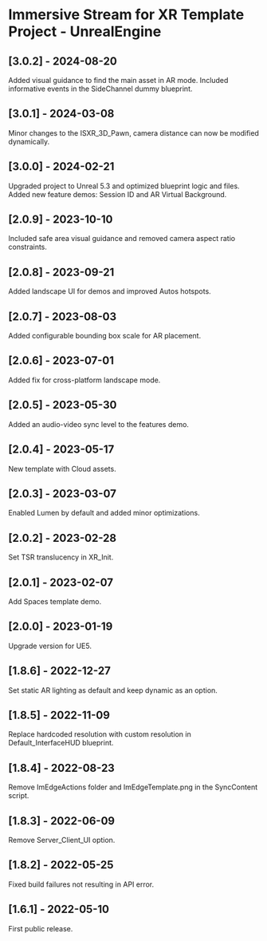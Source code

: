 # Immersive Stream for XR Template Project - UnrealEngine

## [3.0.2] - 2024-08-20

Added visual guidance to find the main asset in AR mode.
Included informative events in the SideChannel dummy blueprint.

## [3.0.1] - 2024-03-08

Minor changes to the ISXR_3D_Pawn, camera distance can now be modified dynamically.

## [3.0.0] - 2024-02-21

Upgraded project to Unreal 5.3 and optimized blueprint logic and files.
Added new feature demos: Session ID and AR Virtual Background.

## [2.0.9] - 2023-10-10

Included safe area visual guidance and removed camera aspect ratio constraints.

## [2.0.8] - 2023-09-21

Added landscape UI for demos and improved Autos hotspots.

## [2.0.7] - 2023-08-03

Added configurable bounding box scale for AR placement.

## [2.0.6] - 2023-07-01

Added fix for cross-platform landscape mode.

## [2.0.5] - 2023-05-30

Added an audio-video sync level to the features demo.

## [2.0.4] - 2023-05-17

New template with Cloud assets.

## [2.0.3] - 2023-03-07

Enabled Lumen by default and added minor optimizations.

## [2.0.2] - 2023-02-28

Set TSR translucency in XR_Init.

## [2.0.1] - 2023-02-07

Add Spaces template demo.

## [2.0.0] - 2023-01-19

Upgrade version for UE5.

## [1.8.6] - 2022-12-27

Set static AR lighting as default and keep dynamic as an option.

## [1.8.5] - 2022-11-09

Replace hardcoded resolution with custom resolution in Default_InterfaceHUD blueprint.

## [1.8.4] - 2022-08-23

Remove ImEdgeActions folder and ImEdgeTemplate.png in the SyncContent script.

## [1.8.3] - 2022-06-09

Remove Server_Client_UI option.

## [1.8.2] - 2022-05-25

Fixed build failures not resulting in API error.

## [1.6.1] - 2022-05-10

First public release.
